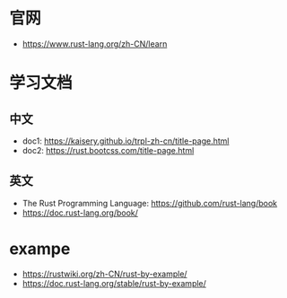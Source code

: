 # 官网
- https://www.rust-lang.org/zh-CN/learn
# 学习文档
## 中文
- doc1: https://kaisery.github.io/trpl-zh-cn/title-page.html
- doc2: https://rust.bootcss.com/title-page.html

## 英文
- The Rust Programming Language: https://github.com/rust-lang/book
- https://doc.rust-lang.org/book/

# exampe
- https://rustwiki.org/zh-CN/rust-by-example/
- https://doc.rust-lang.org/stable/rust-by-example/